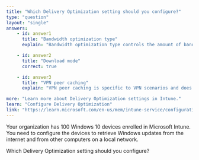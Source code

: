 ```yaml
---
title: "Which Delivery Optimization setting should you configure?"
type: "question"
layout: "single"
answers:
    - id: answer1
      title: "Bandwidth optimization type"
      explain: "Bandwidth optimization type controls the amount of bandwidth used for downloads, not the source of Windows updates."

    - id: answer2
      title: "Download mode"
      correct: true

    - id: answer3
      title: "VPN peer caching"
      explain: "VPN peer caching is specific to VPN scenarios and does not control the source of Windows updates."

more: "Learn more about Delivery Optimization settings in Intune."
learn: "Configure Delivery Optimization"
link: "https://learn.microsoft.com/en-us/mem/intune-service/configuration/delivery-optimization-settings"
---
```

Your organization has 100 Windows 10 devices enrolled in Microsoft Intune. You need to configure the devices to retrieve Windows updates from the internet and from other computers on a local network.

Which Delivery Optimization setting should you configure?